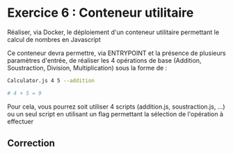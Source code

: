 # Exercice 6 : Conteneur utilitaire 

Réaliser, via Docker, le déploiement d'un conteneur utilitaire permettant le calcul de nombres en Javascript

Ce conteneur devra permettre, via ENTRYPOINT et la présence de plusieurs paramètres d'entrée, de réaliser les 4 opérations de base (Addition, Soustraction, Division, Multiplication) sous la forme de : 

```bash
Calculator.js 4 5 --addition

# 4 + 5 = 9
```

Pour cela, vous pourrez soit utiliser 4 scripts (addition.js, soustraction.js, ...) ou un seul script en utilisant un flag permettant la sélection de l'opération à effectuer

## Correction
